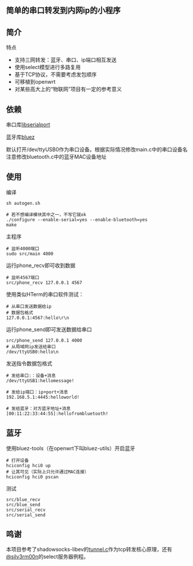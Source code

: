 ## 简单的串口转发到内网ip的小程序

## 简介

特点
- 支持三网转发：蓝牙、串口、ip端口相互发送
- 使用select模型进行多路复用
- 基于TCP协议，不需要考虑发包顺序
- 可移植到openwrt
- 对某些高大上的“物联网”项目有一定的参考意义

## 依赖

串口库[libserialport](http://sigrok.org/gitweb/?p=libserialport.git)

蓝牙库[bluez](http://www.bluez.org/development/git/)

默认打开/dev/ttyUSB0作为串口设备。根据实际情况修改main.c中的串口设备名
注意修改bluetooth.c中的蓝牙MAC设备地址

## 使用

编译

	sh autogen.sh
	
	# 若不想编译模块其中之一，不写它就ok
	./configure --enable-serial=yes --enable-bluetooth=yes
	make

主程序

	# 监听4000端口
	sudo src/main 4000

运行phone_recv即可收到数据

	# 监听4567端口
	src/phone_recv 127.0.0.1 4567

使用类似HTerm的串口软件测试：
	
	# 从串口发送数据给ip
	# 数据包格式
	127.0.0.1:4567:hello\r\n

运行phone_send即可发送数据给串口

	src/phone_send 127.0.0.1 4000
	# 从局域网ip发送给串口
	/dev/ttyUSB0:hello\n
	
发送指令数据包格式

	# 发给串口:：设备+消息
	/dev/ttyUSB1:hellomessage!
	
	# 发给ip端口：ip+port+消息 
	192.168.5.1:4445:helloworld!
	
	# 发给蓝牙：对方蓝牙地址+消息
	[00:11:22:33:44:55]:hellofrombluetooth!
	
## 蓝牙

使用bluez-tools（在openwrt下叫bluez-utils）开启蓝牙

	# 打开设备
	hciconfig hci0 up
	# 让其可见（实际上只允许通过MAC连接）
	hciconfig hci0 pscan
	
测试

	src/blue_recv
	src/blue_send
	src/serial_recv
	src/serial_send

## 鸣谢

本项目参考了shadowsocks-libev的[tunnel.c](https://github.com/shadowsocks/shadowsocks-libev/blob/master/src/tunnel.c)作为tcp转发核心原理，还有[@silv3rm00n](https://gist.github.com/silv3rm00n/5604330)的select服务器例程。